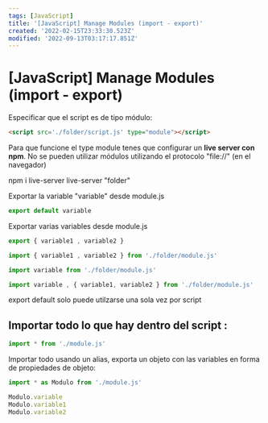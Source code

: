 ```yaml
---
tags: [JavaScript]
title: '[JavaScript] Manage Modules (import - export)'
created: '2022-02-15T23:33:30.523Z'
modified: '2022-09-13T03:17:17.851Z'
---
```


# [JavaScript] Manage Modules (import - export)

Especificar que el script es de tipo módulo:

```html
<script src='./folder/script.js' type="module"></script>
```

Para que funcione el type module tenes que configurar un **live server con npm**. No se pueden utilizar módulos utilizando el protocolo "file://" (en el navegador)

npm i live-server
live-server "folder"

Exportar la variable "variable" desde module.js
```js
export default variable
```

Exportar varias variables desde module.js
```js
export { variable1 , variable2 }
```

```js
import { variable1 , variable2 } from './folder/module.js'
```

```js
import variable from './folder/module.js'
```

```js
import variable , { variable1, variable2 } from './folder/module.js'
```

export default solo puede utilzarse una sola vez por script

## Importar todo lo que hay dentro del script :

```js
import * from './module.js'
```

Importar todo usando un alias, exporta un objeto con las variables en forma de propiedades de objeto: 

```js
import * as Modulo from './module.js'

Modulo.variable
Modulo.variable1
Modulo.variable2
```



